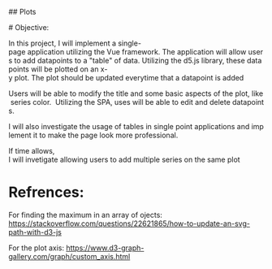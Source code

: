 ## Plots

# Objective:

In this project, I will implement a single-page application utilizing the Vue framework. The application will allow users to add datapoints to a "table" of data. Utilizing the d5.js library, these datapoints will be plotted on an x-y plot. The plot should be updated everytime that a datapoint is added  

Users will be able to modify the title and some basic aspects of the plot, like series color.  Utilizing the SPA, uses will be able to edit and delete datapoints.

I will also investigate the usage of tables in single point applications and implement it to make the page look more professional.

If time allows, I will invetigate allowing users to add multiple series on the same plot

# Refrences:
For finding the maximum in an array of ojects:
https://stackoverflow.com/questions/22621865/how-to-update-an-svg-path-with-d3-js

For the plot axis:
https://www.d3-graph-gallery.com/graph/custom_axis.html
